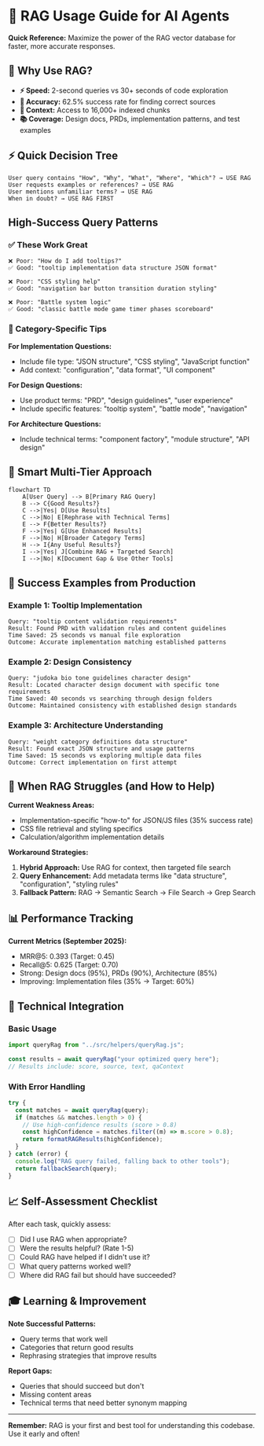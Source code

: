 # 🚀 RAG Usage Guide for AI Agents

**Quick Reference:** Maximize the power of the RAG vector database for faster, more accurate responses.

## 🎯 Why Use RAG?

- **⚡ Speed:** 2-second queries vs 30+ seconds of code exploration
- **🎯 Accuracy:** 62.5% success rate for finding correct sources
- **🧠 Context:** Access to 16,000+ indexed chunks
- **📚 Coverage:** Design docs, PRDs, implementation patterns, and test examples

## ⚡ Quick Decision Tree

```
User query contains "How", "Why", "What", "Where", "Which"? → USE RAG
User requests examples or references? → USE RAG
User mentions unfamiliar terms? → USE RAG
When in doubt? → USE RAG FIRST
```

## High-Success Query Patterns

### ✅ These Work Great

```
❌ Poor: "How do I add tooltips?"
✅ Good: "tooltip implementation data structure JSON format"

❌ Poor: "CSS styling help"
✅ Good: "navigation bar button transition duration styling"

❌ Poor: "Battle system logic"
✅ Good: "classic battle mode game timer phases scoreboard"
```

### 🎯 Category-Specific Tips

**For Implementation Questions:**

- Include file type: "JSON structure", "CSS styling", "JavaScript function"
- Add context: "configuration", "data format", "UI component"

**For Design Questions:**

- Use product terms: "PRD", "design guidelines", "user experience"
- Include specific features: "tooltip system", "battle mode", "navigation"

**For Architecture Questions:**

- Include technical terms: "component factory", "module structure", "API design"

## 🔄 Smart Multi-Tier Approach

```mermaid
flowchart TD
    A[User Query] --> B[Primary RAG Query]
    B --> C{Good Results?}
    C -->|Yes| D[Use Results]
    C -->|No| E[Rephrase with Technical Terms]
    E --> F{Better Results?}
    F -->|Yes| G[Use Enhanced Results]
    F -->|No| H[Broader Category Terms]
    H --> I{Any Useful Results?}
    I -->|Yes| J[Combine RAG + Targeted Search]
    I -->|No| K[Document Gap & Use Other Tools]
```

## 🌟 Success Examples from Production

### Example 1: Tooltip Implementation

```
Query: "tooltip content validation requirements"
Result: Found PRD with validation rules and content guidelines
Time Saved: 25 seconds vs manual file exploration
Outcome: Accurate implementation matching established patterns
```

### Example 2: Design Consistency

```
Query: "judoka bio tone guidelines character design"
Result: Located character design document with specific tone requirements
Time Saved: 40 seconds vs searching through design folders
Outcome: Maintained consistency with established design standards
```

### Example 3: Architecture Understanding

```
Query: "weight category definitions data structure"
Result: Found exact JSON structure and usage patterns
Time Saved: 15 seconds vs exploring multiple data files
Outcome: Correct implementation on first attempt
```

## 🚨 When RAG Struggles (and How to Help)

**Current Weakness Areas:**

- Implementation-specific "how-to" for JSON/JS files (35% success rate)
- CSS file retrieval and styling specifics
- Calculation/algorithm implementation details

**Workaround Strategies:**

1. **Hybrid Approach:** Use RAG for context, then targeted file search
2. **Query Enhancement:** Add metadata terms like "data structure", "configuration", "styling rules"
3. **Fallback Pattern:** RAG → Semantic Search → File Search → Grep Search

## 📊 Performance Tracking

**Current Metrics (September 2025):**

- MRR@5: 0.393 (Target: 0.45)
- Recall@5: 0.625 (Target: 0.70)
- Strong: Design docs (95%), PRDs (90%), Architecture (85%)
- Improving: Implementation files (35% → Target: 60%)

## 🔧 Technical Integration

### Basic Usage

```javascript
import queryRag from "../src/helpers/queryRag.js";

const results = await queryRag("your optimized query here");
// Results include: score, source, text, qaContext
```

### With Error Handling

```javascript
try {
  const matches = await queryRag(query);
  if (matches && matches.length > 0) {
    // Use high-confidence results (score > 0.8)
    const highConfidence = matches.filter((m) => m.score > 0.8);
    return formatRAGResults(highConfidence);
  }
} catch (error) {
  console.log("RAG query failed, falling back to other tools");
  return fallbackSearch(query);
}
```

## 📈 Self-Assessment Checklist

After each task, quickly assess:

- [ ] Did I use RAG when appropriate?
- [ ] Were the results helpful? (Rate 1-5)
- [ ] Could RAG have helped if I didn't use it?
- [ ] What query patterns worked well?
- [ ] Where did RAG fail but should have succeeded?

## 🎓 Learning & Improvement

**Note Successful Patterns:**

- Query terms that work well
- Categories that return good results
- Rephrasing strategies that improve results

**Report Gaps:**

- Queries that should succeed but don't
- Missing content areas
- Technical terms that need better synonym mapping

---

**Remember:** RAG is your first and best tool for understanding this codebase. Use it early and often!
